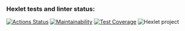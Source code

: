 ### Hexlet tests and linter status:
[![Actions Status](https://github.com/meco-coder/java-project-lvl4/workflows/hexlet-check/badge.svg)](https://github.com/meco-coder/java-project-lvl4/actions)
[![Maintainability](https://api.codeclimate.com/v1/badges/3b25c4eafc85bd1561fe/maintainability)](https://codeclimate.com/github/meco-coder/java-project-lvl4/maintainability)
[![Test Coverage](https://api.codeclimate.com/v1/badges/3b25c4eafc85bd1561fe/test_coverage)](https://codeclimate.com/github/meco-coder/java-project-lvl4/test_coverage)
![Hexlet project](https://github.com/meco-coder/java-project-lvl4/actions/workflows/main.yml/badge.svg)
